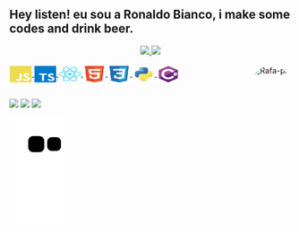 ## Hey listen! eu sou a Ronaldo Bianco, i make some codes and drink beer.
<div align="center">
  <a href="https://github.com/ronaldobianco">
  <img height="180em" src="https://github-readme-stats.vercel.app/api?username=ronaldobianco&show_icons=true&theme=ocean_dark&include_all_commits=true&count_private=true"/>
  <img height="180em" src="https://github-readme-stats.vercel.app/api/top-langs/?username=ronaldobianco&layout=compact&langs_count=7&theme=ocean_dark"/>
</div>
<div style="display: inline_block"><br>
  <img align="center" alt="Rafa-Js" height="30" width="40" src="https://raw.githubusercontent.com/devicons/devicon/master/icons/javascript/javascript-plain.svg">
  <img align="center" alt="Rafa-Ts" height="30" width="40" src="https://raw.githubusercontent.com/devicons/devicon/master/icons/typescript/typescript-plain.svg">
  <img align="center" alt="Rafa-React" height="30" width="40" src="https://raw.githubusercontent.com/devicons/devicon/master/icons/react/react-original.svg">
  <img align="center" alt="Rafa-HTML" height="30" width="40" src="https://raw.githubusercontent.com/devicons/devicon/master/icons/html5/html5-original.svg">
  <img align="center" alt="Rafa-CSS" height="30" width="40" src="https://raw.githubusercontent.com/devicons/devicon/master/icons/css3/css3-original.svg">
  <img align="center" alt="Rafa-Python" height="30" width="40" src="https://raw.githubusercontent.com/devicons/devicon/master/icons/python/python-original.svg">
  <img align="center" alt="Rafa-Csharp" height="30" width="40" src="https://raw.githubusercontent.com/devicons/devicon/master/icons/csharp/csharp-original.svg">
  <img align="right" alt="Rafa-pic" height="150" style="border-radius:500px;" src="https://media4.giphy.com/media/QTAVEex4ANH1pcdg16/giphy.gif?cid=ecf05e47nsziu5obc3sc854r7lxl22q34csbnidca76vaf3z&rid=giphy.gif&ct=g">
</div>
  
  ##
 
<div> 
    <a href="https://www.behance.net/ronaldobianco" target="_blank"><img src="https://img.shields.io/badge/behance-131418?style=for-the-badge&logo=behance&logoColor=white" target="_blank"></a>
 	<a href="https://twitter.com/ronaldocsh" target="_blank"><img src="https://img.shields.io/badge/twitter-1DA1F2?style=for-the-badge&logo=twitter&logoColor=white" target="_blank"></a>
    <a href="https://www.linkedin.com/in/ronaldo-bianchi/" target="_blank"><img src="https://img.shields.io/badge/-LinkedIn-%230077B5?style=for-the-badge&logo=linkedin&logoColor=white" target="_blank"></a> 
 
  ![Snake animation](https://github.com/rafaballerini/rafaballerini/blob/output/github-contribution-grid-snake.svg)
 
</div>
